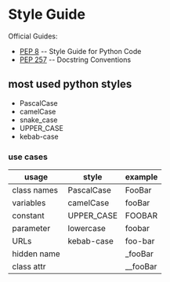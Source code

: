 # Style Guide

Official Guides:

* [PEP 8](https://www.python.org/dev/peps/pep-0008/) -- Style Guide for Python Code
* [PEP 257](https://www.python.org/dev/peps/pep-0257/) -- Docstring Conventions

## most used python styles

* PascalCase
* camelCase
* snake_case
* UPPER_CASE
* kebab-case

### use cases

| usage       | style      | example  |
| ----------- | ---------- | -------- |
| class names | PascalCase | FooBar   |
| variables   | camelCase  | fooBar   |
| constant    | UPPER_CASE | FOOBAR   |
| parameter   | lowercase  | foobar   |
| URLs        | kebab-case | foo-bar  |
| hidden name |            | _fooBar  |
| class attr  |            | __fooBar |


